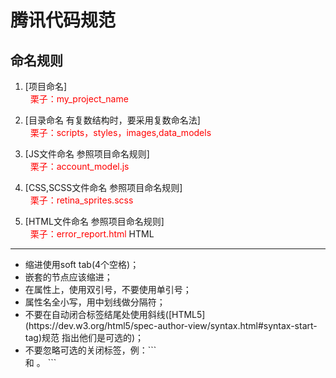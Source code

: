 <conter>腾讯代码规范</conter>
=============
命名规则
-------------
1. [项目命名]<br>
<font color="red">&nbsp;&nbsp;栗子：my_project_name</font>

2. [目录命名 有复数结构时，要采用复数命名法]<br>
<font color="red">&nbsp;&nbsp;栗子：scripts，styles，images,data_models</font>

3. [JS文件命名 参照项目命名规则]<br>
<font color="red">&nbsp;&nbsp;栗子：account_model.js</font>

4. [CSS,SCSS文件命名 参照项目命名规则]<br>
<font color="red">&nbsp;&nbsp;栗子：retina_sprites.scss</font>

5. [HTML文件命名 参照项目命名规则]<br>
<font color="red">&nbsp;&nbsp;栗子：error_report.html</font>
HTML
-------------
<ul>
    <li>缩进使用soft tab(4个空格)；</li>
    <li>嵌套的节点应该缩进；</li>
    <li>在属性上，使用双引号，不要使用单引号；</li>
    <li>属性名全小写，用中划线做分隔符；</li>
    <li>不要在自动闭合标签结尾处使用斜线([HTML5](https://dev.w3.org/html5/spec-author-view/syntax.html#syntax-start-tag)规范 指出他们是可选的)；</li>
    <li>不要忽略可选的关闭标签，例：```</li>和 </body>。</li>
```</ul>